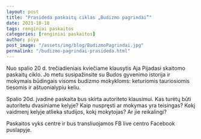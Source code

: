 ```yaml
---
layout: post
title: "Prasideda paskaitų ciklas „Budizmo pagrindai”"
date: 2021-10-18 
tags: renginiai paskaitos
categories: [renginiai paskaitos]
author: piya
post_image: "/assets/img/blog/BudizmoPagrindai.jpg"
permalink: "/budizmo-pagrindai-prasideda.html"
---
```

Nuo spalio 20 d. trečiadieniais kviečiame klausytis Aja Pijadasi skaitomo paskaitų ciklo. Jo metu susipažinsite su Budos gyvenimo istorija ir mokymais būdingais visoms budizmo mokykloms: keturiomis tauriosiomis tiesomis ir aštuonialypiu keliu.

Spalio 20d. įvadinė paskaita bus skirta autoriteto klausimui. Kas turėtų būti autoritetu dvasiniame kelyje? Kaip nuspręsti ar mokymas yra teisingas? Kokį vaidmenį kelyje atlieka studijos, kokį mokytojas? Ar jie reikalingi?

Paskaitos vyks centre ir bus transliuojamos FB live centro Facebook puslapyje.


